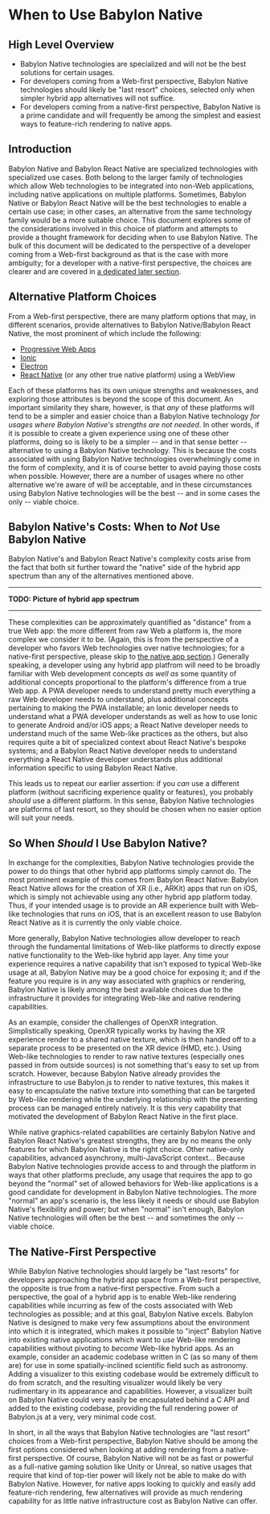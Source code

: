 # When to Use Babylon Native

## High Level Overview

-   Babylon Native technologies are specialized and will not be the best
    solutions for certain usages.
-   For developers coming from a Web-first perspective, Babylon Native
    technologies should likely be "last resort" choices, selected only
    when simpler hybrid app alternatives will not suffice.
-   For developers coming from a native-first perspective, Babylon Native
    is a prime candidate and will frequently be among the simplest and 
    easiest ways to feature-rich rendering to native apps.

## Introduction

Babylon Native and Babylon React Native are specialized technologies with
specialized use cases. Both belong to the larger family of technologies
which allow Web technologies to be integrated into non-Web applications, 
including native applications on multiple platforms. Sometimes, Babylon 
Native or Babylon React Native will be the best technologies to enable
a certain use case; in other cases, an alternative from the same technology
family would be a more suitable choice. This document explores some of the
considerations involved in this choice of platform and attempts to provide 
a thought framework for deciding when to use Babylon Native. The bulk of
this document will be dedicated to the perspective of a developer coming
from a Web-first background as that is the case with more ambiguity; for
a developer with a native-first perspective, the choices are clearer and
are covered in 
[a dedicated later section](#the-native-first-perspective).

## Alternative Platform Choices

From a Web-first perspective, there are many platform options that may, in 
different scenarios, provide alternatives to Babylon Native/Babylon React 
Native, the most prominent of which include the following:

-   [Progressive Web Apps](https://en.wikipedia.org/wiki/Progressive_web_application)
-   [Ionic](https://ionicframework.com/)
-   [Electron](https://www.electronjs.org/)
-   [React Native](https://reactnative.dev/) (or any other true native 
    platform) using a WebView

Each of these platforms has its own unique strengths and weaknesses, and
exploring those attributes is beyond the scope of this document. An 
important similarity they share, however, is that *any* of these platforms
will tend to be a simpler and easier choice than a Babylon Native 
technology *for usages where Babylon Native's strengths are not needed*.
In other words, if it is possible to create a given experience using one of
these other platforms, doing so is likely to be a simpler -- and in that 
sense better -- alternative to using a Babylon Native technology. This is
because the costs associated with using Babylon Native technologies 
overwhelmingly come in the form of complexity, and it is of course better to
avoid paying those costs when possible. However, there are a number of 
usages where no other alternative we're aware of will be acceptable, and in
these circumstances using Babylon Native technologies will be the best -- 
and in some cases the only -- viable choice.

## Babylon Native's Costs: When to *Not* Use Babylon Native

Babylon Native's and Babylon React Native's complexity costs arise from the
fact that both sit further toward the "native" side of the hybrid app 
spectrum than any of the alternatives mentioned above.

***
**TODO: Picture of hybrid app spectrum**
***

These complexities can be approximately quantified as "distance" from a 
true Web app: the more different from raw Web a platform is, the more
complex we consider it to be. (Again, this is from the perspective of a 
developer who favors Web technologies over native technologies; for a 
native-first perspective, please skip to 
[the native app section](#the-native-first-perspective).) 
Generally speaking, a developer using any hybrid app platfrom will need to 
be broadly familiar with Web development concepts *as well as* some 
quantity of additional concepts proportional to the platform's difference
from a true Web app. A PWA developer needs to understand pretty much 
everything a raw Web developer needs to understand, plus additional 
concepts pertaining to making the PWA installable; an Ionic developer needs
to understand what a PWA developer understands as well as how to use Ionic
to generate Android and/or iOS apps; a React Native developer needs to 
understand much of the same Web-like practices as the others, but also
requires quite a bit of specialized context about React Native's bespoke
systems; and a Babylon React Native developer needs to understand everything
a React Native developer understands plus additional information specific to
using Babylon React Native.

This leads us to repeat our earlier assertion: if you *can* use a different 
platform (without sacrificing experience quality or features), you probably 
*should* use a different platform. In this sense, Babylon Native 
technologies are platforms of last resort, so they should be chosen when no
easier option will suit your needs.

## So When *Should* I Use Babylon Native?

In exchange for the complexities, Babylon Native technologies provide the 
power to do things that other hybrid app platforms simply cannot do. The
most prominent example of this comes from Babylon React Native: Babylon
React Native allows for the creation of XR (i.e., ARKit) apps that run
on iOS, which is simply not achievable using any other hybrid app platform
today. Thus, if your intended usage is to provide an AR experience built 
with Web-like technologies that runs on iOS, that is an excellent reason
to use Babylon React Native as it is currently the only viable choice.

More generally, Babylon Native technologies allow developer to reach through
the fundamental limitations of Web-like platforms to directly expose native
functionality to the Web-like hybrid app layer. Any time your experience
requires a native capability that isn't exposed to typical Web-like 
usage at all, Babylon Native may be a good choice for exposing it; and if 
the feature you require is in any way associated with graphics or 
rendering, Babylon Native is likely among the best available choices due to 
the infrastructure it provides for integrating Web-like and native rendering
capabilities.

As an example, consider the challenges of OpenXR integration. 
Simplistically speaking, OpenXR typically works by having the XR experience
render to a shared native texture, which is then handed off to a separate 
process to be presented on the XR device (HMD, etc.). Using Web-like 
technologies to render to raw native textures (especially ones passed in 
from outside sources) is not something that's easy to set up from scratch. 
However, because Babylon Native already provides the infrastructure to use 
Babylon.js to render to native textures, this makes it easy to encapsulate
the native texture into something that can be targeted by Web-like 
rendering while the underlying relationship with the presenting process
can be managed entirely natively. It is this very capability that 
motivated the development of Babylon React Native in the first place.

While native graphics-related capabilities are certainly Babylon Native and 
Babylon React Native's greatest strengths, they are by no means the only
features for which Babylon Native is the right choice. Other native-only
capabilities, advanced asynchrony, multi-JavaScript context... Because
Babylon Native technologies provide access to and through the platform in
ways that other platforms preclude, any usage that requires the app to go 
beyond the "normal" set of allowed behaviors for Web-like applications is
a good candidate for development in Babylon Native technologies. The more
"normal" an app's scenario is, the less likely it needs or should use 
Babylon Native's flexibility and power; but when "normal" isn't enough, 
Babylon Native technologies will often be the best -- and sometimes the
only -- viable choice.

## The Native-First Perspective

While Babylon Native technologies should largely be "last resorts" for 
developers approaching the hybrid app space from a Web-first perspective,
the opposite is true from a native-first perspective. From such a 
perspective, the goal of a hybrid app is to enable Web-like rendering
capabilities while incurring as few of the costs associated with Web
technologies as possible; and at this goal, Babylon Native excels.
Babylon Native is designed to make very few assumptions about the 
environment into which it is integrated, which makes it possible to 
"inject" Babylon Native into existing native applications which want
to *use* Web-like rendering capabilities without pivoting to *become*
Web-like hybrid apps. As an example, consider an academic codebase written
in C (as so many of them are) for use in some spatially-inclined scientific
field such as astronomy. Adding a visualizer to this existing codebase
would be extremely difficult to do from scratch, and the resulting 
visualizer would likely be very rudimentary in its appearance and 
capabilities. However, a visualizer built on Babylon Native could very
easily be encapsulated behind a C API and added to the existing codebase,
providing the full rendering power of Babylon.js at a very, very minimal
code cost.

In short, in all the ways that Babylon Native technologies are "last 
resort" choices from a Web-first perspective, Babylon Native should be
among the first options considered when looking at adding rendering from 
a native-first perspective. Of course, Babylon Native will not be as fast
or powerful as a full-native gaming solution like Unity or Unreal, so
native usages that require that kind of top-tier power will likely not be 
able to make do with Babylon Native. However, for native apps looking to 
quickly and easily add feature-rich rendering, few alternatives will 
provide as much rendering capability for as little native infrastructure 
cost as Babylon Native can offer.
